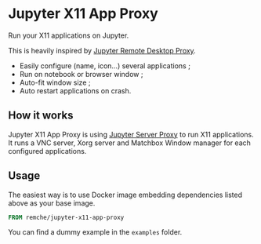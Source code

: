 # Jupyter X11 App Proxy

Run your X11 applications on Jupyter.

This is heavily inspired by [Jupyter Remote Desktop Proxy](https://github.com/jupyterhub/jupyter-remote-desktop-proxy/).

- Easily configure (name, icon...) several applications ;
- Run on notebook or browser window ;
- Auto-fit window size ;
- Auto restart applications on crash.

## How it works

Jupyter X11 App Proxy is using [Jupyter Server Proxy](https://jupyter-server-proxy.readthedocs.io/) to run X11 applications.
It runs a VNC server, Xorg server and Matchbox Window manager for each configured applications.

## Usage

The easiest way is to use Docker image embedding dependencies listed above as your base image.

```Dockerfile
FROM remche/jupyter-x11-app-proxy
```

You can find a dummy example in the `examples` folder.
